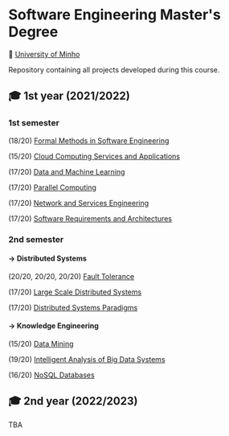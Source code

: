 # Software Engineering Master's Degree
📍 [University of Minho](https://www.uminho.pt/EN)

Repository containing all projects developed during this course.

## 🎓 1st year (2021/2022)

### 1st semester
(18/20) [Formal Methods in Software Engineering](https://github.com/rita-peixoto/MEI-UMinho/tree/main/1YEAR/1st/MFES)

(15/20) [Cloud Computing Services and Applications](https://github.com/rita-peixoto/MEI-UMinho/tree/main/1YEAR/1st/ASCN)

(17/20) [Data and Machine Learning](https://github.com/rita-peixoto/MEI-UMinho/tree/main/1YEAR/1st/DAA)

(17/20) [Parallel Computing](https://github.com/rita-peixoto/MEI-UMinho/tree/main/1YEAR/1st/CP)

(17/20) [Network and Services Engineering](https://github.com/rita-peixoto/MEI-UMinho/tree/main/1YEAR/1st/ESR)

(17/20) [Software Requirements and Architectures](https://github.com/rita-peixoto/MEI-UMinho/tree/main/1YEAR/1st/RAS)


### 2nd semester

#### → Distributed Systems

(20/20, 20/20, 20/20) [Fault Tolerance](https://github.com/rita-peixoto/MEI-UMinho/tree/main/1YEAR/2nd/TF)

(17/20) [Large Scale Distributed Systems](https://github.com/rita-peixoto/MEI-UMinho/tree/main/1YEAR/2nd/SDGE-PSD)

(17/20) [Distributed Systems Paradigms](https://github.com/rita-peixoto/MEI-UMinho/tree/main/1YEAR/2nd/SDGE-PSD)

#### → Knowledge Engineering

(15/20) [Data Mining](https://github.com/rita-peixoto/MEI-UMinho/tree/main/1YEAR/2nd/MD)

(19/20) [Intelligent Analysis of Big Data Systems](https://github.com/rita-peixoto/MEI-UMinho/tree/main/1YEAR/2nd/AISBD)

(16/20) [NoSQL Databases](https://github.com/rita-peixoto/MEI-UMinho/tree/main/1YEAR/2nd/NoSQL)

## 🎓 2nd year (2022/2023)

TBA
